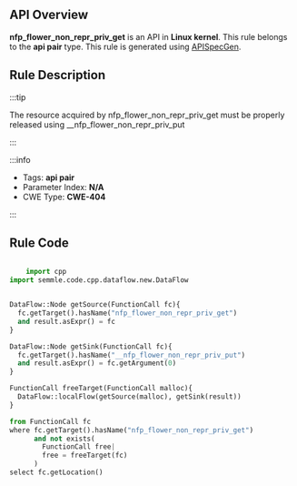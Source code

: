 ---
---


## API Overview
**nfp_flower_non_repr_priv_get** is an API in **Linux kernel**. This rule belongs to the **api pair** type. This rule is generated using [APISpecGen](../../tools/APISpecGen).
## Rule Description

:::tip

The resource acquired by nfp_flower_non_repr_priv_get must be properly released using __nfp_flower_non_repr_priv_put

:::

:::info

- Tags: **api pair**
- Parameter Index: **N/A**
- CWE Type: **CWE-404**

:::

## Rule Code
```python

    import cpp
import semmle.code.cpp.dataflow.new.DataFlow


DataFlow::Node getSource(FunctionCall fc){
  fc.getTarget().hasName("nfp_flower_non_repr_priv_get")
  and result.asExpr() = fc
}

DataFlow::Node getSink(FunctionCall fc){
  fc.getTarget().hasName("__nfp_flower_non_repr_priv_put")
  and result.asExpr() = fc.getArgument(0)
}

FunctionCall freeTarget(FunctionCall malloc){
  DataFlow::localFlow(getSource(malloc), getSink(result))
}

from FunctionCall fc
where fc.getTarget().hasName("nfp_flower_non_repr_priv_get")
      and not exists(
        FunctionCall free| 
        free = freeTarget(fc)
      )
select fc.getLocation()

    
```